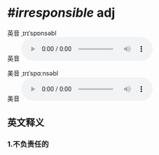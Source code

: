 # ***\#irresponsible*** adj
英音 ˌɪrɪˈspɒnsəbl  
英音
<audio src="./media/irresponsible1_AAC.aac" controls="controls"></audio>

美音 ˌɪrɪˈspɑːnsəbl  
美音
<audio src="./media/irresponsible2_AAC.aac" controls="controls"></audio>



  

英文释义
---
### 1.**不负责任的**  



